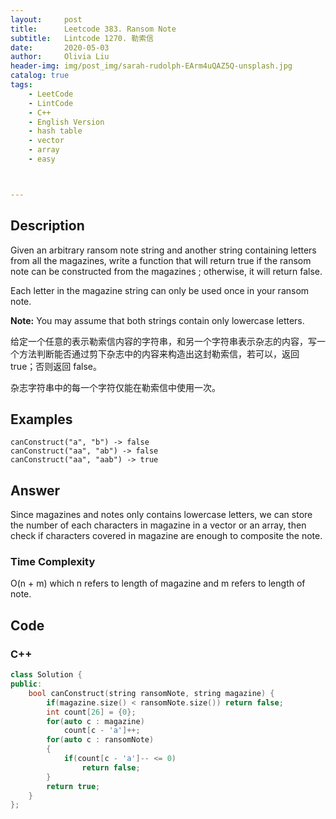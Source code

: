```yaml
---
layout:     post
title:      Leetcode 383. Ransom Note
subtitle:   Lintcode 1270. 勒索信
date:       2020-05-03
author:     Olivia Liu
header-img: img/post_img/sarah-rudolph-EArm4uQAZ5Q-unsplash.jpg
catalog: true
tags:
    - LeetCode
    - LintCode
    - C++
    - English Version
    - hash table
    - vector
    - array
    - easy



---
```


## Description

Given an arbitrary ransom note string and another string containing letters from all the magazines, write a function that will return true if the ransom note can be constructed from the magazines ; otherwise, it will return false.

Each letter in the magazine string can only be used once in your ransom note.

**Note:**
You may assume that both strings contain only lowercase letters.

给定一个任意的表示勒索信内容的字符串，和另一个字符串表示杂志的内容，写一个方法判断能否通过剪下杂志中的内容来构造出这封勒索信，若可以，返回 true；否则返回 false。

杂志字符串中的每一个字符仅能在勒索信中使用一次。

## Examples

```
canConstruct("a", "b") -> false
canConstruct("aa", "ab") -> false
canConstruct("aa", "aab") -> true
```

## Answer

Since magazines and notes only contains lowercase letters, we can store the number of each characters in magazine in a vector or an array, then check if characters covered in magazine are enough to composite the note.  

### Time Complexity

O(n + m) which n refers to length of magazine and m refers to length of note.

## Code

### C++

```c++
class Solution {
public:
    bool canConstruct(string ransomNote, string magazine) {
        if(magazine.size() < ransomNote.size()) return false;
        int count[26] = {0};
        for(auto c : magazine)
            count[c - 'a']++;
        for(auto c : ransomNote)
        {
            if(count[c - 'a']-- <= 0)
                return false;
        }
        return true;
    }
};
```